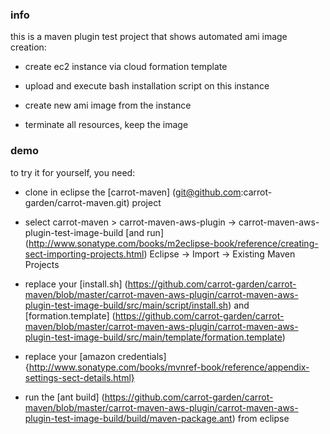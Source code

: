 ### info

this is a maven plugin test project that 
shows automated ami image creation:

* create ec2 instance via cloud formation template

* upload and execute bash installation script on this instance

* create new ami image from the instance

* terminate all resources, keep the image

### demo

to try it for yourself, you need:

* clone in eclipse the
[carrot-maven]
(git@github.com:carrot-garden/carrot-maven.git)
project

* select 
carrot-maven > carrot-maven-aws-plugin -> carrot-maven-aws-plugin-test-image-build
[and run]
(http://www.sonatype.com/books/m2eclipse-book/reference/creating-sect-importing-projects.html) 
Eclipse -> Import -> Existing Maven Projects 

* replace your
[install.sh]
(https://github.com/carrot-garden/carrot-maven/blob/master/carrot-maven-aws-plugin/carrot-maven-aws-plugin-test-image-build/src/main/script/install.sh)
and 
[formation.template]
(https://github.com/carrot-garden/carrot-maven/blob/master/carrot-maven-aws-plugin/carrot-maven-aws-plugin-test-image-build/src/main/template/formation.template)

* replace your 
[amazon credentials]
{http://www.sonatype.com/books/mvnref-book/reference/appendix-settings-sect-details.html}

* run the 
[ant build]
(https://github.com/carrot-garden/carrot-maven/blob/master/carrot-maven-aws-plugin/carrot-maven-aws-plugin-test-image-build/build/maven-package.ant) 
from eclipse
